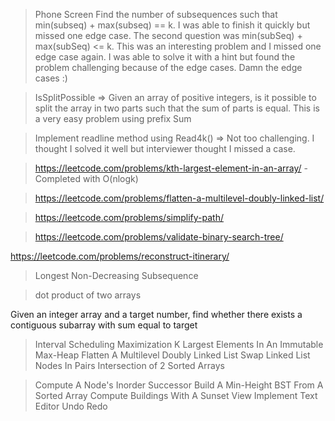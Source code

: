 >Phone Screen Find the number of subsequences such that min(subseq) + max(subseq) == k. I was able to finish it quickly but missed one edge case. The second question was min(subSeq) + max(subSeq) <= k. This was an interesting problem and I missed one edge case again. I was able to solve it with a hint but found the problem challenging because of the edge cases. Damn the edge cases :)



>IsSplitPossible => Given an array of positive integers, is it possible to split the array in two parts such that the sum of parts is equal. This is a very easy problem using prefix Sum

>Implement readline method using Read4k() => Not too challenging. I thought I solved it well but interviewer thought I missed a case.

>https://leetcode.com/problems/kth-largest-element-in-an-array/ - Completed with O(nlogk)


>https://leetcode.com/problems/flatten-a-multilevel-doubly-linked-list/ 


>https://leetcode.com/problems/simplify-path/

>https://leetcode.com/problems/validate-binary-search-tree/ 


https://leetcode.com/problems/reconstruct-itinerary/

>Longest Non-Decreasing Subsequence

>dot product of two arrays

Given an integer array and a target number, find whether there exists a contiguous subarray with sum equal to target

>Interval Scheduling Maximization
>K Largest Elements In An Immutable Max-Heap
>Flatten A Multilevel Doubly Linked List
>Swap Linked List Nodes In Pairs
>Intersection of 2 Sorted Arrays


>Compute A Node's Inorder Successor
>Build A Min-Height BST From A Sorted Array
>Compute Buildings With A Sunset View
>Implement Text Editor Undo Redo